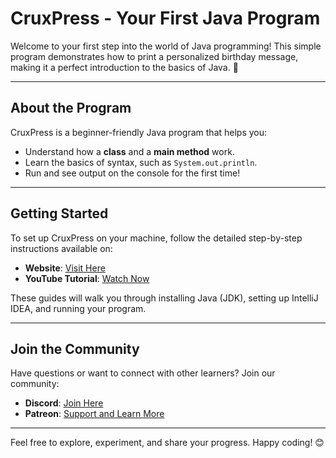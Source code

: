 # CruxPress - Your First Java Program

Welcome to your first step into the world of Java programming! This simple program demonstrates how to print a personalized birthday message, making it a perfect introduction to the basics of Java. 🎉

---

## About the Program

CruxPress is a beginner-friendly Java program that helps you:

* Understand how a **class** and a **main method** work.
* Learn the basics of syntax, such as `System.out.println`.
* Run and see output on the console for the first time!

---

## Getting Started

To set up CruxPress on your machine, follow the detailed step-by-step instructions available on:

- **Website**: [Visit Here](https://bytecodecrux.notion.site)
- **YouTube Tutorial**: [Watch Now](https://www.youtube.com/watch?v=rZ_epDtn2ac)

These guides will walk you through installing Java (JDK), setting up IntelliJ IDEA, and running your program.

---

## Join the Community

Have questions or want to connect with other learners? Join our community:

- **Discord**: [Join Here](https://discord.com/invite/3hKrqXzC9n)
- **Patreon**: [Support and Learn More](https://patreon.com/bytecodecrux)

---

Feel free to explore, experiment, and share your progress. Happy coding! 😊